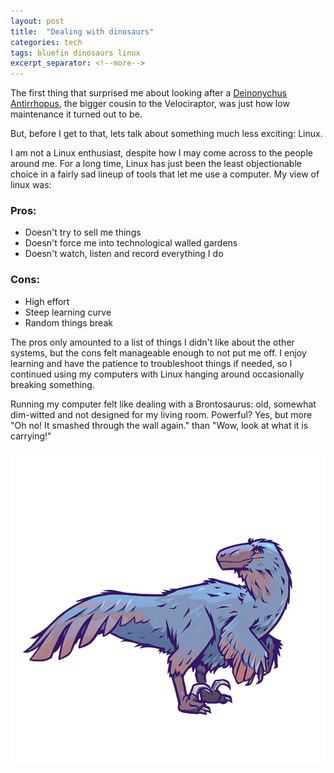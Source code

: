 ```yaml
---
layout: post
title:  "Dealing with dinosaurs"
categories: tech
tags: bluefin dinosaurs linux
excerpt_separator: <!--more-->
---
```


The first thing that surprised me about looking after a [Deinonychus Antirrhopus](https://en.wikipedia.org/wiki/Deinonychus), the bigger cousin to the Velociraptor, was just how low maintenance it turned out to be.

<!--more-->

But, before I get to that, lets talk about something much less exciting: Linux.

I am not a Linux enthusiast, despite how I may come across to the people around me. For a long time, Linux has just been the least objectionable choice in a fairly sad lineup of tools that let me use a computer. My view of linux was:

### Pros:
- Doesn't try to sell me things
- Doesn't force me into technological walled gardens
- Doesn't watch, listen and record everything I do

### Cons:
- High effort
- Steep learning curve
- Random things break

The pros only amounted to a list of things I didn't like about the other systems, but the cons felt manageable enough to not put me off. I enjoy learning and have the patience to troubleshoot things if needed, so I continued using my computers with Linux hanging around occasionally breaking something.

Running my computer felt like dealing with a Brontosaurus: old, somewhat dim-witted and not designed for my living room. Powerful? Yes, but more "Oh no! It smashed through the wall again." than "Wow, look at what it is carrying!"

![Bluefin, the Deinonychus Antirrhopus](/assets/images/posts/bluefin.png)